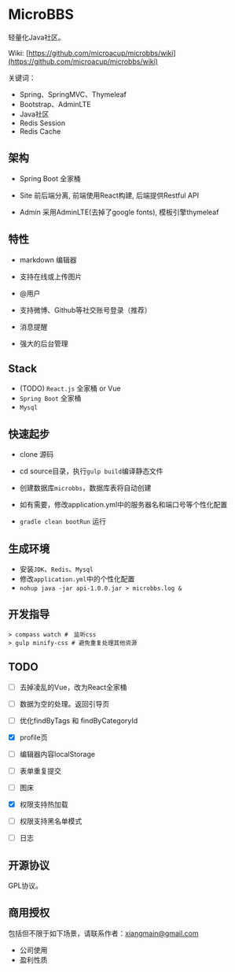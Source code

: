 # MicroBBS

轻量化Java社区。

Wiki: [https://github.com/microacup/microbbs/wiki](https://github.com/microacup/microbbs/wiki)

关键词：

- Spring、SpringMVC、Thymeleaf
- Bootstrap、AdminLTE
- Java社区
- Redis Session
- Redis Cache

## 架构

* Spring Boot 全家桶

* Site 前后端分离, 前端使用React构建, 后端提供Restful API

* Admin 采用AdminLTE(去掉了google fonts), 模板引擎thymeleaf

 
## 特性

- markdown 编辑器

- 支持在线或上传图片

- @用户

- 支持微博、Github等社交账号登录（推荐）

- 消息提醒

- 强大的后台管理


## Stack

* (TODO) `React.js` 全家桶 or Vue 
* `Spring Boot` 全家桶
* `Mysql`

## 快速起步

- clone 源码

- cd source目录，执行`gulp build`编译静态文件

- 创建数据库`microbbs`，数据库表将自动创建

- 如有需要，修改application.yml中的服务器名和端口号等个性化配置

- `gradle clean bootRun` 运行

## 生成环境

- 安装`JDK`、`Redis`、`Mysql`
- 修改`application.yml`中的个性化配置
- `nohup java -jar api-1.0.0.jar > microbbs.log &`

  
## 开发指导

    > compass watch #　监听css
    > gulp minify-css # 避免重复处理其他资源


## TODO

- [ ] 去掉凌乱的Vue，改为React全家桶

- [ ] 数据为空的处理。返回引导页

- [ ] 优化findByTags 和 findByCategoryId

- [x] profile页

- [ ] 编辑器内容localStorage

- [ ] 表单重复提交

- [ ] 图床

- [x] 权限支持热加载

- [ ] 权限支持黑名单模式

- [ ] 日志


## 开源协议

GPL协议。


## 商用授权

包括但不限于如下场景，请联系作者：xiangmain@gmail.com

- 公司使用
- 盈利性质